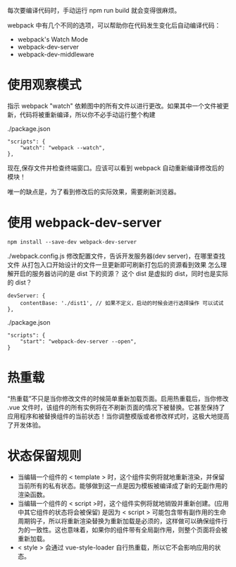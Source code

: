 每次要编译代码时，手动运行 npm run build 就会变得很麻烦。

webpack 中有几个不同的选项，可以帮助你在代码发生变化后自动编译代码：

- webpack's Watch Mode
- webpack-dev-server
- webpack-dev-middleware

# 使用观察模式

指示 webpack "watch" 依赖图中的所有文件以进行更改。如果其中一个文件被更新，代码将被重新编译，所以你不必手动运行整个构建

./package.json

```
"scripts": {
    "watch": "webpack --watch",
},
```

现在,保存文件并检查终端窗口。应该可以看到 webpack 自动重新编译修改后的模块！

唯一的缺点是，为了看到修改后的实际效果，需要刷新浏览器。

# 使用 webpack-dev-server

```
npm install --save-dev webpack-dev-server
```

./webpack.config.js 修改配置文件，告诉开发服务器(dev server)，在哪里查找文件
从打包入口开始设计的文件一旦更新即可刷新打包后的资源看到效果
怎么理解开启的服务器访问的是 dist 下的资源？ 这个 dist 是虚拟的 dist，同时也是实际的 dist？

```
devServer: {
    contentBase: './dist1', // 如果不定义，启动的时候会进行选择操作 可以试试
},
```

./package.json

```
"scripts": {
    "start": "webpack-dev-server --open",
}
```

# 热重载

“热重载”不只是当你修改文件的时候简单重新加载页面。启用热重载后，当你修改 .vue 文件时，该组件的所有实例将在不刷新页面的情况下被替换。它甚至保持了应用程序和被替换组件的当前状态！当你调整模版或者修改样式时，这极大地提高了开发体验。

# 状态保留规则

- 当编辑一个组件的 < template > 时，这个组件实例将就地重新渲染，并保留当前所有的私有状态。能够做到这一点是因为模板被编译成了新的无副作用的渲染函数。
- 当编辑一个组件的 < script >时，这个组件实例将就地销毁并重新创建。(应用中其它组件的状态将会被保留) 是因为 < script > 可能包含带有副作用的生命周期钩子，所以将重新渲染替换为重新加载是必须的，这样做可以确保组件行为的一致性。这也意味着，如果你的组件带有全局副作用，则整个页面将会被重新加载。
- < style > 会通过 vue-style-loader 自行热重载，所以它不会影响应用的状态。
